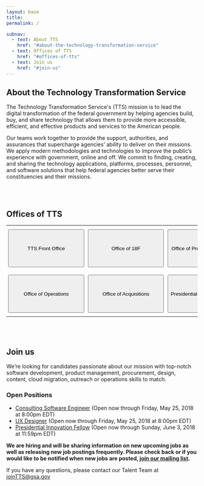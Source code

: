 ```yaml
---
layout: base
title:
permalink: /

subnav:
  - text: About TTS
    href: "#about-the-technology-transformation-service"
  - text: Offices of TTS
    href: "#offices-of-tts"
  - text: Join us
    href: "#join-us"
---
```


## About the Technology Transformation Service

The Technology Transformation Service's (TTS) mission is to lead the digital transformation of the federal government by helping agencies build, buy, and share technology that allows them to provide more accessible, efficient, and effective products and services to the American people.

Our teams work together to provide the support, authorities, and assurances that supercharge agencies’ ability to deliver on their missions. We apply modern methodologies and technologies to improve the public’s experience with government, online and off. We commit to finding, creating, and sharing the technology applications, platforms, processes, personnel, and software solutions that help federal agencies better serve their constituencies and their missions.

<div class="paragraph"><p><br>
<br></p></div>

## Offices of TTS

<style type="text/css">
.tg  {border-collapse:collapse;border-spacing:0;border:none;}
.tg td{font-family:Arial, sans-serif;font-size:14px;padding:10px 5px;border-style:solid;border-width:0px;overflow:hidden;word-break:normal;}
.tg th{font-family:Arial, sans-serif;font-size:14px;font-weight:normal;padding:10px 5px;border-style:solid;border-width:0px;overflow:hidden;word-break:normal;}
.tg .tg-baqh{text-align:center;vertical-align:top}
</style>
<table class="tg">
  <tr>
    <th class="tg-baqh"><a href="https://join.tts.gsa.gov/tts-offices/#tts-front-office"><button style="height:100px;width:200px">TTS Front Office</button></a></th>
    <th class="tg-baqh"><a href="https://join.tts.gsa.gov/tts-offices/#Office of 18F"><button style="height:100px;width:200px">Office of 18F</button></a></th>
    <th class="tg-baqh"><a href="https://join.tts.gsa.gov/tts-offices/#office-of-products-and-programs"><button style="height:100px;width:200px">Office of Products & Programs</button></a></th>
  </tr>
  <tr>
    <td class="tg-baqh"><a href="https://join.tts.gsa.gov/tts-offices/#office-of-operations"><button style="height:100px;width:200px">Office of Operations</button></a></td>
    <td class="tg-baqh"><a href="https://join.tts.gsa.gov/tts-offices/#office-of-acquisitions"><button style="height:100px;width:200px">Office of Acquisitions</button></a></td>
    <td class="tg-baqh"><a href="https://join.tts.gsa.gov/tts-offices/#presidential-innovation-fellows"><button style="height:100px;width:200px">Presidential Innovation Fellows</button></a></td>
  </tr>
</table>

<div class="paragraph"><p><br>
<br></p></div>

## Join us
 
We’re looking for candidates passionate about our mission with top-notch software development, product management, procurement, design, content, cloud migration, outreach or operations skills to match.


### Open Positions

- [Consulting Software Engineer](https://join.tts.gsa.gov/join/consulting-software-engineer-gs15/) (Open now through Friday, May 25, 2018 at 8:00pm EDT)
- [UX Designer](https://join.tts.gsa.gov/join/18f-user-experience-designer-gs15/) (Open now through Friday, May 25, 2018 at 8:00pm EDT)
- [Presidential Innovation Fellow](https://join.tts.gsa.gov/join/pif-presidential-innovation-fellow/) (Open now through Sunday, June 3, 2018 at 11:59pm EDT)

 **We are hiring and will be sharing information on new upcoming jobs as well as releasing new job postings frequently. Please check back or if you would like to be notified when new jobs are posted, [join our mailing list](https://docs.google.com/forms/d/e/1FAIpQLSe7k8ybQ2ZJAmmwfXMMRQytB1nrhCo2Siq7JZc3yJtF_gKyCw/viewform?usp=sf_link).**

If you have any questions, please contact our Talent Team at [joinTTS@gsa.gov](mailto:jointts@gsa.gov)
